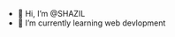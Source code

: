 - 👋 Hi, I’m @SHAZIL
- 🌱 I’m currently learning web devlopment
  

<!---
SHAZILS/SHAZILS is a ✨ special ✨ repository because its `README.md` (this file) appears on your GitHub profile.
You can click the Preview link to take a look at your changes.
--->
